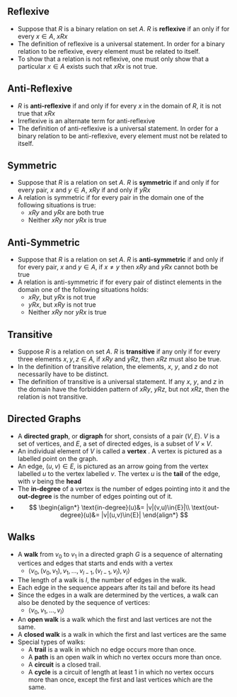 ## Reflexive
- Suppose that $R$ is a binary relation on set $A$. $R$ is **reflexive** if an only if for every $x\in{A}$, $xRx$
- The definition of reflexive is a universal statement. In order for a binary relation to be reflexive, every element must be related to itself.
- To show that a relation is not reflexive, one must only show that a particular $x\in{A}$ exists such that $xRx$ is not true.
## Anti-Reflexive
- $R$ is **anti-reflexive** if and only if for every $x$ in the domain of $R$, it is not true that $xRx$
- Irreflexive is an alternate term for anti-reflexive
- The definition of anti-reflexive is a universal statement. In order for a binary relation to be anti-reflexive, every element must not be related to itself.
## Symmetric
- Suppose that $R$ is a relation on set $A$. $R$ is **symmetric** if and only if for every pair, $x$ and $y\in{A}$, $xRy$ if and only if $yRx$
- A relation is symmetric if for every pair in the domain one of the following situations is true:
	- $xRy$ and $yRx$ are both true
	- Neither $xRy$ nor $yRx$ is true
## Anti-Symmetric
- Suppose that $R$ is a relation on set $A$. $R$ is **anti-symmetric** if and only if for every pair, $x$ and $y\in{A}$, if $x\neq{y}$ then $xRy$ and $yRx$ cannot both be true
- A relation is anti-symmetric if for every pair of distinct elements in the domain one of the following situations holds:
	- $xRy$, but $yRx$ is not true
	- $yRx$, but $xRy$ is not true
	- Neither $xRy$ nor $yRx$ is true
## Transitive
- Suppose $R$ is a relation on set $A$. $R$ is **transitive** if any only if for every three elements $x,y,z\in{A}$, if $xRy$ and $yRz$, then $xRz$ must also be true.
- In the definition of transitive relation, the elements, $x$, $y$, and $z$ do not necessarily have to be distinct.
- The definition of transitive is a universal statement. If any $x$, $y$, and $z$ in the domain have the forbidden pattern of $xRy$, $yRz$, but not $xRz$, then the relation is not transitive.
## Directed Graphs
- A **directed graph**, or **digraph** for short, consists of a pair $(V,E)$. $V$ is a set of vertices, and $E$, a set of directed edges, is a subset of $V\times{V}$.
- An individual element of $V$ is called a **vertex** . A vertex is pictured as a labelled point on the graph.
- An edge, $(u,v)\in{E}$, is pictured as an arrow going from the vertex labelled $u$ to the vertex labelled $v$. The vertex $u$ is the **tail** of the edge, with $v$ being the **head**
- The **in-degree** of a vertex is the number of edges pointing into it and the **out-degree** is the number of edges pointing out of it.
- $$
  \begin{align*}
    \text{in-degree}(u)&= |v|(v,u)\in{E}|\\
	\text{out-degree}(u)&= |v|(u,v)\in{E}|
  \end{align*}
  $$
## Walks
- A **walk** from $v_0$ to $v_1$ in a directed graph $G$ is a sequence of alternating vertices and edges that starts and ends with a vertex
	- $\langle v_0,(v_0,v_1),v_1,\dots,v_{l-1},(v_{l-1},v_l),v_l\rangle$
- The length of a walk is $l$, the number of edges in the walk.
- Each edge in the sequence appears after its tail and before its head
- Since the edges in a walk are determined by the vertices, a walk can also be denoted by the sequence of vertices:
	- $\langle v_0,v_1,\dots,v_l\rangle$
- An **open walk** is a walk which the first and last vertices are not the same. 
- A **closed walk** is a walk in which the first and last vertices are the same
- Special types of walks:
	- A **trail** is a walk in which no edge occurs more than once.
	- A **path** is an open walk in which no vertex occurs more than once.
	- A **circuit** is a closed trail.
	- A **cycle** is a circuit of length at least $1$ in which no vertex occurs more than once, except the first and last vertices which are the same.